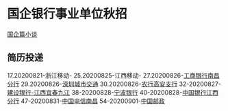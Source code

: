 # 国企银行事业单位秋招

[国企篇小谈](https://www.nowcoder.com/discuss/443828)

## 简历投递
17.20200821-浙江移动-[](http://i.51job.com/userset/my_apply.php?type=xy&lang=c)
25.20200825-江西移动-[](https://xiaoyuan.zhaopin.com/resume/delivery)
27.20200826-[工商银行南昌分行](https://job.icbc.com.cn/pc/index.html#/main/personal/delivery)
29.20200826-[深圳城市交通](https://sutpc.zhiye.com/Portal/Apply/Index) []()
30.20200826-[农行高安支行](https://career.abchina.com/build/index.html#/MySubmit)
32-20200827-[建设银行-江西宜春九江](http://job.ccb.com/cn/job/mycenter/index.html)
38-20200828-[宁波银行](https://zhaopin.nbcb.com.cn/recruit/resume/resumeCenter.jsp)
40-20200828-[中国银行江西分行](https://applyjob.chinahr.com/apply/job/wish?jobId=5f29439aa055bd036b706357&projectId=5f1502454f54a5059f694f14)
47-20200831-[中国电信南昌](http://i.51job.com/userset/my_apply.php?type=xy&lang=c)
54-20200901-[中国邮政](https://xiaoyuan.zhaopin.com/resume/delivery)